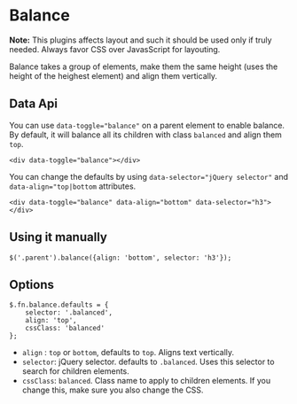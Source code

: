 # Balance

**Note:** This plugins affects layout and such it should be used only if truly needed. Always favor CSS over JavasScript for layouting.

Balance takes a group of elements, make them the same height (uses the height of the heighest element) and align them vertically. 

## Data Api

You can use `data-toggle="balance"` on a parent element to enable balance. By default, it will balance all its children with
class `balanced` and align them `top`.

    <div data-toggle="balance"></div>

You can change the defaults by using `data-selector="jQuery selector"` and `data-align="top|bottom` attributes.

    <div data-toggle="balance" data-align="bottom" data-selector="h3"></div>

## Using it manually

    $('.parent').balance({align: 'bottom', selector: 'h3'});
    
## Options

    $.fn.balance.defaults = {
        selector: '.balanced', 
        align: 'top',
        cssClass: 'balanced'
    };

- `align` : `top` or `bottom`, defaults to `top`. Aligns text vertically.
- `selector`: jQuery selector. defaults to `.balanced`. Uses this selector to search for children elements.
- `cssClass`: `balanced`. Class name to apply to children elements. If you change this, make sure you also change the CSS.



